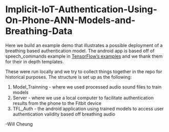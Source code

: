 # Implicit-IoT-Authentication-Using-On-Phone-ANN-Models-and-Breathing-Data

Here we build an example demo that illustrates a possible deployment of a breathing based authentication model. The android app is based off of speech_commands example in [TensorFlow’s examples](https://github.com/tensorflow/examples/tree/master/lite/examples) and we thank them for their in depth templates.

These were run locally and we try to collect things together in the repo for historical purposes. The structure is set up as the following:

1. Model_Trainning - where we used processed audio sound files to train models
2. Server - where we use a local computer to facilitate authentication results from the phone to the Fitbit device
3. TFL_Auth - the android application using trained models to access user authentication validity based off breathing audio


-Will Cheung